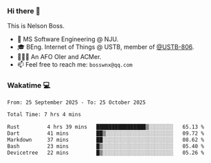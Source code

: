 ### Hi there 👋

<!--
**bosswnx/bosswnx** is a ✨ _special_ ✨ repository because its `README.md` (this file) appears on your GitHub profile.

Here are some ideas to get you started:

- 🔭 I’m currently working on ...
- 🌱 I’m currently learning ...
- 👯 I’m looking to collaborate on ...
- 🤔 I’m looking for help with ...
- 💬 Ask me about ...
- 📫 How to reach me: ...
- 😄 Pronouns: ...
- ⚡ Fun fact: ...
-->

This is Nelson Boss.

- 🏫 MS Software Engineering @ NJU.
- 🎓 BEng. Internet of Things @ USTB, member of [@USTB-806](https://ustb-806.github.io/).
- 🧑🏻‍💻 An AFO OIer and ACMer.
- 📫 Feel free to reach me: `bosswnx@qq.com`

### Wakatime 💻

<!--START_SECTION:waka-->

```txt
From: 25 September 2025 - To: 25 October 2025

Total Time: 7 hrs 4 mins

Rust         4 hrs 39 mins   ████████████████▒░░░░░░░░   65.13 %
Dart         41 mins         ██▒░░░░░░░░░░░░░░░░░░░░░░   09.72 %
Markdown     37 mins         ██░░░░░░░░░░░░░░░░░░░░░░░   08.62 %
Bash         23 mins         █▒░░░░░░░░░░░░░░░░░░░░░░░   05.40 %
Devicetree   22 mins         █▒░░░░░░░░░░░░░░░░░░░░░░░   05.26 %
```

<!--END_SECTION:waka-->
